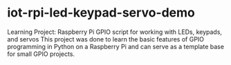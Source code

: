 # iot-rpi-led-keypad-servo-demo
Learning Project: Raspberry Pi GPIO script for working with LEDs, keypads, and servos
This project was done to learn the basic features of GPIO programming in Python on a Raspberry Pi and can serve as a template base for small GPIO projects.

